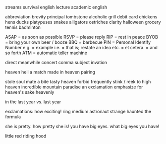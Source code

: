streams
survival english
lecture
academic english

abbreviation
brevity
principal
tombstone
alcoholic
grill
debit card
chickens
hens
ducks
platypuses
snakes
alligators
ostriches
clarity
halloween
grocery
tennis
badminton


ASAP = as soon as possible
RSVP = please reply
RIP = rest in peace
BYOB = bring your own beer / booze
BBQ = barbecue
PIN = Personal Identify Number
e.g. = example
i.e. = that is; restate an idea
etc. = et cetera. = and so forth
ATM = automatic teller machine



direct
meanwhile
concert
comma
subject
invation


heaven
hell
a match made in heaven
pairing

stole
soul mate
a bite
tasty
heaven forbid
frequently
stink / reek to high heaven
incredible
mountain
paradise
an exclamation
emphasize
for heaven's sake
heavenly


in the last year vs. last year




exclamations: how exciting!
ring
medium
astronaut
strange
haunted
the formula

she is pretty.
how pretty she is!
you have big eyes.
what big eyes you have!


little red riding hood






